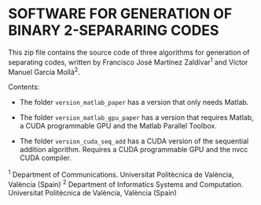 # SOFTWARE FOR GENERATION OF BINARY 2-SEPARARING CODES


This zip file contains the source code of three algorithms for generation of separating codes, written by Francisco José Martínez Zaldívar<sup>1</sup> and Víctor Manuel García Mollá<sup>2</sup>.

Contents: 

- The folder `version_matlab_paper` has a version that only needs Matlab.

- The folder `version_matlab_gpu_paper` has a version that requires Matlab, a CUDA programmable GPU and the Matlab Parallel Toolbox.

- The folder `version_cuda_seq_add` has a CUDA version of the sequential addition algorithm. Requires a CUDA programmable GPU and the 
nvcc CUDA compiler.

<sup>1</sup> Department of Communications. Universitat Politècnica de València, València (Spain)
<sup>2</sup> Department of Informatics Systems and Computation. Universitat Politècnica de València, València (Spain)
